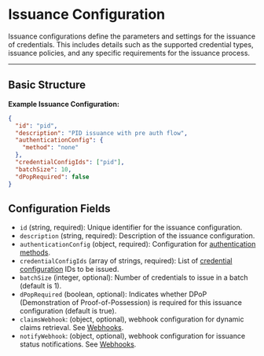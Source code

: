 # Issuance Configuration

Issuance configurations define the parameters and settings for the issuance of credentials. This includes details such as the supported credential types, issuance policies, and any specific requirements for the issuance process.

---

## Basic Structure

**Example Issuance Configuration:**

```json
{
  "id": "pid",
  "description": "PID issuance with pre auth flow",
  "authenticationConfig": {
    "method": "none"
  },
  "credentialConfigIds": ["pid"],
  "batchSize": 10,
  "dPopRequired": false
}
```

## Configuration Fields

- `id` (string, required): Unique identifier for the issuance configuration.
- `description` (string, required): Description of the issuance configuration.
- `authenticationConfig` (object, required): Configuration for [authentication methods](./authentication.md).
- `credentialConfigIds` (array of strings, required): List of [credential configuration](./credential-configuration.md) IDs to be issued.
- `batchSize` (integer, optional): Number of credentials to issue in a batch (default is 1).
- `dPopRequired` (boolean, optional): Indicates whether DPoP (Demonstration of Proof-of-Possession) is required for this issuance configuration (default is true).
- `claimsWebhook`: (object, optional), webhook configuration for dynamic claims retrieval. See [Webhooks](../../architecture/webhooks.md#claims-webhook).
- `notifyWebhook`: (object, optional), webhook configuration for issuance status notifications. See [Webhooks](../../architecture/webhooks.md#notification-webhook).
